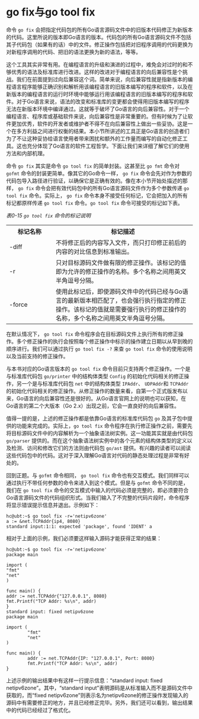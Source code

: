 # go fix与go tool fix

 
命令 `go fix` 会把指定代码包的所有Go语言源码文件中的旧版本代码修正为新版本的代码。这里所说的版本即Go语言的版本。代码包的所有Go语言源码文件不包括其子代码包（如果有的话）中的文件。修正操作包括把对旧程序调用的代码更换为对新程序调用的代码、把旧的语法更换为新的语法，等等。

这个工具其实非常有用。在编程语言的升级和演进的过程中，难免会对过时的和不够优秀的语法及标准库进行改进。这样的改进对于编程语言的向后兼容性是个挑战。我们在前面提到过向后兼容这个词。简单来说，向后兼容性就是指新版本的编程语言程序能够正确识别和解析用该编程语言的旧版本编写的程序和软件，以及在新版本的编程语言的运行时环境中能够运行用该编程语言的旧版本编写的程序和软件。对于Go语言来说，语法的改变和标准库的变更都会使得用旧版本编写的程序无法在新版本环境中编译通过。这就等于破坏了Go语言的向后兼容性。对于一个编程语言、程序库或基础软件来说，向后兼容性是非常重要的。但有时候为了让软件更加优秀，软件的开发者或维护者不得不在向后兼容性上做出一些妥协。这是一个在多方利益之间进行权衡的结果。本小节所讲述的工具正是Go语言的创造者们为了不让这种妥协给语言使用者带来困扰和额外的工作量而编写的自动化修正工具。这也充分体现了Go语言的软件工程哲学。下面让我们来详细了解它们的使用方法和内部机理。

命令 `go fix` 其实是命令 `go tool fix` 的简单封装。这甚至比 `go fmt` 命令对 `gofmt` 命令的封装更简单。像其它的Go命令一样， `go fix` 命令会先对作为参数的代码包导入路径进行验证，以确保它是正确有效的。像在本小节开始处描述的那样， `go fix` 命令会把有效代码包中的所有Go语言源码文件作为多个参数传递 `go tool fix` 命令。实际上， `go fix` 命令本身不接受任何标记，它会把加入的所有标记都原样传递 `go tool fix` 命令。`go tool fix` 命令可接受的标记如下表。

_表0-15 `go tool fix` 命令的标记说明_
<table class="table table-bordered table-striped table-condensed">
   <tr>
    <th width=25%>
	  标记名称
	</th>
    <th>
	  标记描述
	</th>
  </tr>
  <tr>
    <td>
	  -diff
	</td>
	<td>
	  不将修正后的内容写入文件，而只打印修正前后的内容的对比信息到标准输出。
	</td>
  </tr>
  <tr>
    <td>
	  -r
	</td>
	<td>
	  只对目标源码文件做有限的修正操作。该标记的值即为允许的修正操作的名称。多个名称之间用英文半角逗号分隔。
	</td>
  </tr>
  <tr>
    <td>
	  -force
	</td>
	<td>
	  使用此标记后，即使源码文件中的代码已经与Go语言的最新版本相匹配了，也会强行执行指定的修正操作。该标记的值就是需要强行执行的修正操作的名称，多个名称之间用英文半角逗号分隔。
	</td>
  </tr>
<table>

在默认情况下， `go tool fix` 命令程序会在目标源码文件上执行所有的修正操作。多个修正操作的执行会按照每个修正操作中标示的操作建立日期以从早到晚的顺序进行。我们可以通过执行 `go tool fix -?` 来查 `go tool fix` 命令的使用说明以及当前支持的修正操作。

与本书对应的Go语言版本的 `go tool fix` 命令目前只支持两个修正操作。一个是与标准库代码包 `go/printer` 中的结构体类型 `Config` 的初始化代码相关的修正操作，另一个是与标准库代码包 `net` 中的结构体类型 `IPAddr`、 `UDPAddr`和 `TCPAddr`的初始化代码相关的修正操作。从修正操作的数量来看，自第一个正式版发布以来，Go语言的向后兼容性还是很好的。从Go语言官网上的说明也可以获知，在Go语言的第二个大版本（Go 2.x）出现之前，它会一直良好的向后兼容性。

值得一提的是，上述的修正操作都是依靠Go语言的标准库代码包 `go` 及其子包中提供的功能来完成的。实际上，`go tool fix` 命令程序在执行修正操作之前，需要先将目标源码文件中的内容解析为一个抽象语法树实例。这一功能其实就是由代码包 `go/parser` 提供的。而在这个抽象语法树实例中的各个元素的结构体类型的定义以及检测、访问和修改它们的方法则由代码包 `go/ast` 提供。有兴趣的读者可以阅读这些代码包中的代码。这对于深入理解Go语言对代码的静态处理过程是非常有好处的。

回到正题。与 `gofmt` 命令相同， `go tool fix` 命令也有交互模式。我们同样可以通过执行不带任何参数的命令来进入到这个模式。但是与 `gofmt` 命令不同的是，我们在 `go tool fix` 命令的交互模式中输入的代码必须是完整的，即必须要符合Go语言源码文件的代码组织形式。当我们输入了不完整的代码片段时，命令程序将显示错误提示信息并退出。示例如下：

	hc@ubt:~$ go tool fix -r='netipv6zone'                    
	a := &net.TCPAddr{ip4, 8080}
	standard input:1:1: expected 'package', found 'IDENT' a

相对于上面的示例，我们必须要这样输入源码才能获得正常的结果：

	hc@ubt:~$ go tool fix -r='netipv6zone'                    
	package main
	
	import (
	"fmt"
	"net"
	)
	
	func main() {
	addr := net.TCPAddr{"127.0.0.1", 8080}
	fmt.Printf("TCP Addr: %s\n", addr)
	}
	standard input: fixed netipv6zone
	package main
	
	import (
	        "fmt"
	        "net"
	)
	
	func main() {
	        addr := net.TCPAddr{IP: "127.0.0.1", Port: 8080}
	        fmt.Printf("TCP Addr: %s\n", addr)
	}

上述示例的输出结果中有这样一行提示信息：“standard input: fixed netipv6zone”。其中，“standard input”表明源码是从标准输入而不是源码文件中获取的，而“fixed netipv6zone”则表示名为netipv6zone的修正操作发现输入的源码中有需要修正的地方，并且已经修正完毕。另外，我们还可以看到，输出结果中的代码已经经过了格式化。
